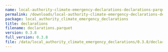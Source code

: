 ```yaml
---
name: local-authority-climate-emergency-declarations-declarations-parquet
permalink: /downloads/local-authority-climate-emergency-declarations-declarations-parquet/0_3_8
package: local_authority_climate_emergency_declarations
title: declarations
filename: declarations.parquet
version: 0.3.8
full_version: 0.3.8
file: /data/local_authority_climate_emergency_declarations/0.3.8/declarations.parquet
---
```

